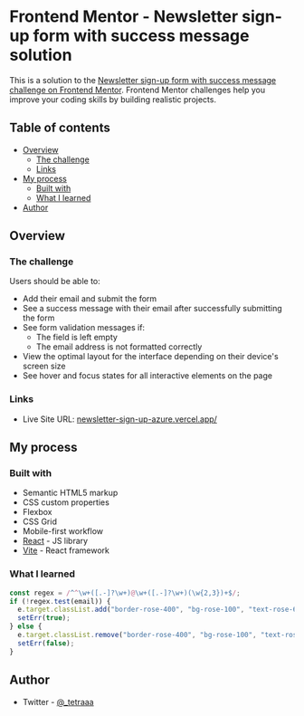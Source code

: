 # Frontend Mentor - Newsletter sign-up form with success message solution

This is a solution to the [Newsletter sign-up form with success message challenge on Frontend Mentor](https://www.frontendmentor.io/challenges/newsletter-signup-form-with-success-message-3FC1AZbNrv). Frontend Mentor challenges help you improve your coding skills by building realistic projects.

## Table of contents

- [Overview](#overview)
  - [The challenge](#the-challenge)
  - [Links](#links)
- [My process](#my-process)
  - [Built with](#built-with)
  - [What I learned](#what-i-learned)
- [Author](#author)

## Overview

### The challenge

Users should be able to:

- Add their email and submit the form
- See a success message with their email after successfully submitting the form
- See form validation messages if:
  - The field is left empty
  - The email address is not formatted correctly
- View the optimal layout for the interface depending on their device's screen size
- See hover and focus states for all interactive elements on the page

### Links

- Live Site URL: [newsletter-sign-up-azure.vercel.app/](https://newsletter-sign-up-azure.vercel.app/)

## My process

### Built with

- Semantic HTML5 markup
- CSS custom properties
- Flexbox
- CSS Grid
- Mobile-first workflow
- [React](https://reactjs.org/) - JS library
- [Vite](https://vitejs.dev/) - React framework

### What I learned

```js
const regex = /^^\w+([.-]?\w+)@\w+([.-]?\w+)(\w{2,3})+$/;
if (!regex.test(email)) {
  e.target.classList.add("border-rose-400", "bg-rose-100", "text-rose-600");
  setErr(true);
} else {
  e.target.classList.remove("border-rose-400", "bg-rose-100", "text-rose-600");
  setErr(false);
}
```

## Author

- Twitter - [@\_tetraaa](https://www.twitter.com/_tetraaa)
